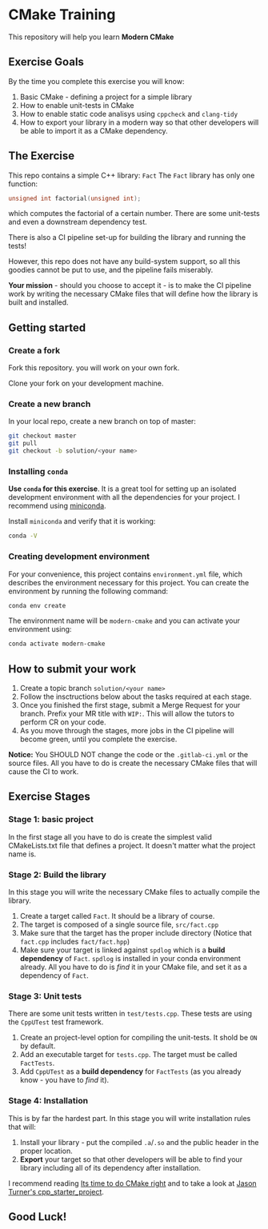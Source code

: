 # CMake Training
This repository will help you learn **Modern CMake**

## Exercise Goals

By the time you complete this exercise you will know:
1. Basic CMake - defining a project for a simple library
2. How to enable unit-tests in CMake
3. How to enable static code analisys using `cppcheck` and `clang-tidy`
4. How to export your library in a modern way so that other developers will be
able to import it as a CMake dependency.

## The Exercise
This repo contains a simple C++ library: `Fact`
The `Fact` library has only one function:

```c++
unsigned int factorial(unsigned int);
```

which computes the factorial of a certain number.
There are some unit-tests and even a downstream dependency test.

There is also a CI pipeline set-up for building the library and running the tests!

However, this repo does not have any build-system support, so all this goodies cannot be put to use, and the pipeline fails miserably.

**Your mission** - should you choose to accept it - is to make the CI pipeline work by writing the necessary CMake files that will define how the library is built and installed.

## Getting started
### Create a fork
Fork this repository. you will work on your own fork.

Clone your fork on your development machine.

### Create a new branch
In your local repo, create a new branch on top of master:

```sh
git checkout master
git pull
git checkout -b solution/<your name>
```

### Installing `conda`
**Use `conda` for this exercise**. It is a great tool for setting up an isolated
development environment with all the dependencies for your project.
I recommend using [miniconda](https://docs.conda.io/en/latest/miniconda.html).

Install `miniconda` and verify that it is working:
```sh
conda -V
```

### Creating development environment
For your convenience, this project contains `environment.yml` file, which
describes the environment necessary for this project. You can create the environment by running the following command:
```sh
conda env create
```

The environment name will be `modern-cmake` and you can activate your environment using:
```sh
conda activate modern-cmake
```

## How to submit your work
1. Create a topic branch `solution/<your name>`
2. Follow the insctructions below about the tasks required at each stage.
3. Once you finished the first stage, submit a Merge Request for
your branch. Prefix your MR title with `WIP:`. This will allow the
tutors to perform CR on your code.
4. As you move through the stages, more jobs in the CI pipeline will
become green, until you complete the exercise.

**Notice:** You SHOULD NOT change the code or the `.gitlab-ci.yml`
or the source files.
All you have to do is create the necessary CMake files that will cause the CI to work.


## Exercise Stages
### Stage 1: basic project
In the first stage all you have to do is create the simplest valid
CMakeLists.txt file that defines a project. It doesn't matter what the project
name is.

### Stage 2: Build the library
In this stage you will write the necessary CMake files to actually compile the
library.

1. Create a target called `Fact`. It should be a library of course.
2. The target is composed of a single source file, `src/fact.cpp`
3. Make sure that the target has the proper include directory (Notice that
`fact.cpp` includes `fact/fact.hpp`)
4. Make sure your target is linked against `spdlog` which is a
**build dependency** of `Fact`. `spdlog` is installed in your conda environment
already. All you have to do is *find* it in your CMake file, and set it as a
dependency of `Fact`.

### Stage 3: Unit tests
There are some unit tests written in `test/tests.cpp`. These tests
are using the `CppUTest` test framework.

1. Create an project-level option for compiling the unit-tests. It
shold be `ON` by default.
2. Add an executable target for `tests.cpp`. The target must be
called `FactTests`.
3. Add `CppUTest` as a **build dependency** for `FactTests` (as you
already know - you have to *find* it).

### Stage 4: Installation
This is by far the hardest part. In this stage you will write installation rules that will:
1. Install your library - put the compiled `.a`/`.so` and the public
header in the proper location.
2. **Export** your target so that other developers will be able to find your library including all of its dependency after installation.

I recommend reading [Its time to do CMake right](https://pabloariasal.github.io/2018/02/19/its-time-to-do-cmake-right/)
and to take a look at [Jason Turner's cpp_starter_project](https://github.com/lefticus/cpp_starter_project).

## Good Luck!